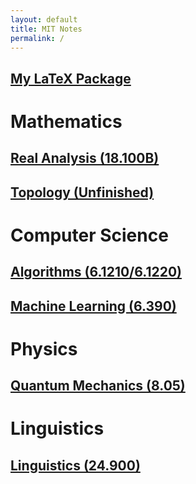 ```yaml
---
layout: default
title: MIT Notes
permalink: /
---
```


## [My LaTeX Package](https://tristanchaang.github.io/2024/05/29/mypackage.html)

# Mathematics

## [Real Analysis (18.100B)](https://tristanchaang.github.io/notes/real_analysis)

## [Topology (Unfinished)](https://tristanchaang.github.io/notes/topology)

# Computer Science

## [Algorithms (6.1210/6.1220)](https://tristanchaang.github.io/notes/algorithms)

## [Machine Learning (6.390)](https://tristanchaang.github.io/notes/machine_learning)

# Physics

## [Quantum Mechanics (8.05)](https://tristanchaang.github.io/notes/quantum_mechanics)

# Linguistics

## [Linguistics (24.900)](https://tristanchaang.github.io/notes/linguistics)

